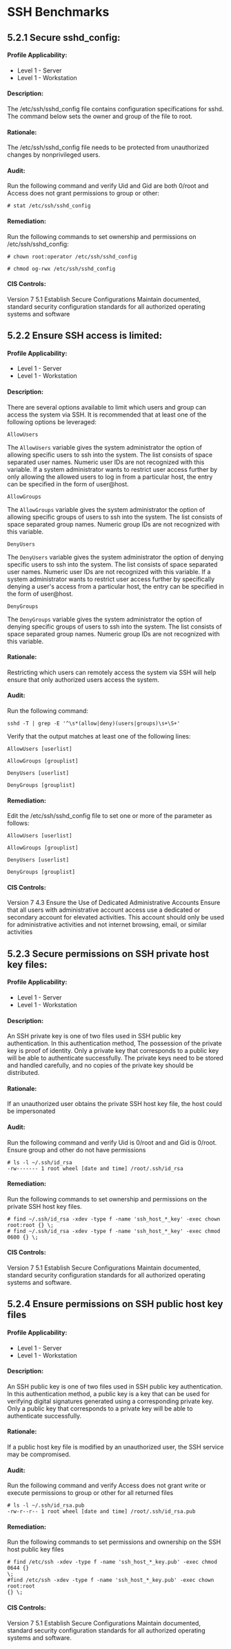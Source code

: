 # **SSH Benchmarks**

## 5.2.1 Secure sshd_config:

#### Profile Applicability:
* Level 1 - Server
* Level 1 - Workstation

#### Description:
The /etc/ssh/sshd_config file contains configuration specifications for sshd. The
command below sets the owner and group of the file to root.

#### Rationale:
The /etc/ssh/sshd_config file needs to be protected from unauthorized changes by nonprivileged users.
#### Audit:
Run the following command and verify Uid and Gid are both 0/root and Access does not
grant permissions to group or other:

<pre><code># stat /etc/ssh/sshd_config
</code></pre>


#### Remediation:
Run the following commands to set ownership and permissions on /etc/ssh/sshd_config:
<pre><code># chown root:operator /etc/ssh/sshd_config</code></pre>
<pre><code># chmod og-rwx /etc/ssh/sshd_config</code></pre>

#### CIS Controls:

Version 7
5.1 Establish Secure Configurations
Maintain documented, standard security configuration standards for all authorized
operating systems and software



## 5.2.2 Ensure SSH access is limited:

#### Profile Applicability:
* Level 1 - Server
* Level 1 - Workstation

#### Description:

There are several options available to limit which users and group can access the system
via SSH. It is recommended that at least one of the following options be leveraged:

<code>AllowUsers</code>

The <code>AllowUsers</code> variable gives the system administrator the option of allowing specific
users to ssh into the system. The list consists of space separated user names. Numeric user
IDs are not recognized with this variable. If a system administrator wants to restrict user
access further by only allowing the allowed users to log in from a particular host, the entry
can be specified in the form of user@host.

<code>AllowGroups</code>

The <code>AllowGroups</code> variable gives the system administrator the option of allowing specific
groups of users to ssh into the system. The list consists of space separated group names.
Numeric group IDs are not recognized with this variable.

<code>DenyUsers</code>

The <code>DenyUsers</code> variable gives the system administrator the option of denying specific users
to ssh into the system. The list consists of space separated user names. Numeric user IDs
are not recognized with this variable. If a system administrator wants to restrict user
access further by specifically denying a user's access from a particular host, the entry can
be specified in the form of user@host.

<code>DenyGroups</code>

The <code>DenyGroups</code> variable gives the system administrator the option of denying specific
groups of users to ssh into the system. The list consists of space separated group names.
Numeric group IDs are not recognized with this variable.

#### Rationale:

Restricting which users can remotely access the system via SSH will help ensure that only
authorized users access the system.

#### Audit:

Run the following command:

<pre><code>sshd -T | grep -E '^\s*(allow|deny)(users|groups)\s+\S+'</code></pre> 

Verify that the output matches at least one of the following lines:

<pre><code>AllowUsers [userlist]
  
AllowGroups [grouplist]
  
DenyUsers [userlist]
  
DenyGroups [grouplist]</code></pre>
  
  
  
#### Remediation:

Edit the /etc/ssh/sshd_config file to set one or more of the parameter as follows:

<pre><code>AllowUsers [userlist]
  
AllowGroups [grouplist]
  
DenyUsers [userlist]
  
DenyGroups [grouplist]</code></pre>
  
  
#### CIS Controls:
Version 7
4.3 Ensure the Use of Dedicated Administrative Accounts
Ensure that all users with administrative account access use a dedicated or secondary
account for elevated activities. This account should only be used for administrative
activities and not internet browsing, email, or similar activities


## 5.2.3 Secure permissions on SSH private host key files:

#### Profile Applicability:
* Level 1 - Server
* Level 1 - Workstation

#### Description:

An SSH private key is one of two files used in SSH public key authentication. In this
authentication method, The possession of the private key is proof of identity. Only a private
key that corresponds to a public key will be able to authenticate successfully. The private
keys need to be stored and handled carefully, and no copies of the private key should be
distributed.

#### Rationale:
If an unauthorized user obtains the private SSH host key file, the host could be
impersonated


#### Audit:
Run the following command and verify Uid is 0/root and and Gid is 0/root. Ensure group
and other do not have permissions

<pre><code># ls -l ~/.ssh/id_rsa
-rw------- 1 root wheel [date and time] /root/.ssh/id_rsa
</code></pre>

#### Remediation:
Run the following commands to set ownership and permissions on the private SSH host key
files.
<pre><code># find ~/.ssh/id_rsa -xdev -type f -name 'ssh_host_*_key' -exec chown root:root {} \;
# find ~/.ssh/id_rsa -xdev -type f -name 'ssh_host_*_key' -exec chmod 0600 {} \;</code></pre>

#### CIS Controls:
Version 7
5.1 Establish Secure Configurations
Maintain documented, standard security configuration standards for all authorized
operating systems and software.

## 5.2.4 Ensure permissions on SSH public host key files

#### Profile Applicability:
* Level 1 - Server
* Level 1 - Workstation

#### Description:
An SSH public key is one of two files used in SSH public key authentication. In this
authentication method, a public key is a key that can be used for verifying digital signatures
generated using a corresponding private key. Only a public key that corresponds to a
private key will be able to authenticate successfully.

#### Rationale:
If a public host key file is modified by an unauthorized user, the SSH service may be
compromised.

#### Audit:
Run the following command and verify Access does not grant write or execute permissions
to group or other for all returned files

<pre><code># ls -l ~/.ssh/id_rsa.pub
-rw-r--r-- 1 root wheel [date and time] /root/.ssh/id_rsa.pub</code></pre>

#### Remediation:
Run the following commands to set permissions and ownership on the SSH host public key
files

<pre><code># find /etc/ssh -xdev -type f -name 'ssh_host_*_key.pub' -exec chmod 0644 {}
\;
#find /etc/ssh -xdev -type f -name 'ssh_host_*_key.pub' -exec chown root:root
{} \;</code></pre>

#### CIS Controls:
Version 7
5.1 Establish Secure Configurations
Maintain documented, standard security configuration standards for all authorized
operating systems and software.

